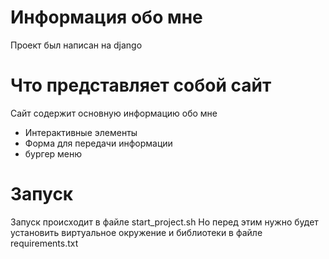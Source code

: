 # Информация обо мне 
Проект был написан на django 

# Что представляет собой сайт
Сайт содержит основную информацию обо мне 

* Интерактивные элементы
* Форма для передачи информации 
* бургер меню

# Запуск 
Запуск происходит в файле start_project.sh
Но перед этим нужно будет установить виртуальное окружение и библиотеки в файле
requirements.txt
